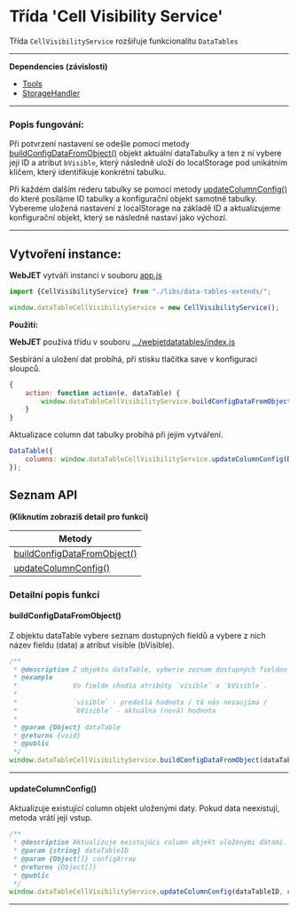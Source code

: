 # Třída 'Cell Visibility Service'

Třída `CellVisibilityService` rozšiřuje funkcionalitu `DataTables`

***

**Dependencies (závislosti)**

- [Tools](tools.md)
- [StorageHandler](storage-handler.md)

***

### Popis fungování:

Při potvrzení nastavení se odešle pomocí metody [buildConfigDataFromObject()](#buildconfigdatafromobject) objekt aktuální dataTabulky a ten z ní vybere její ID a atribut `bVisible`, který následně uloží do localStorage pod unikátním klíčem, který identifikuje konkrétní tabulku.

Při každém dalším rederu tabulky se pomocí metody [updateColumnConfig()](#updatecolumnconfig) do které posíláme ID tabulky a konfigurační objekt samotné tabulky. Vybereme uložená nastavení z localStorage na základě ID a aktualizujeme konfigurační objekt, který se následně nastaví jako výchozí.

***

## Vytvoření instance:

**WebJET** vytváří instanci v souboru [app.js](https://github.com/webjetcms/webjetcms/blob/main/src/main/webapp/admin/v9/src/js/app.js)

```javascript
import {CellVisibilityService} from "./libs/data-tables-extends/";

window.dataTableCellVisibilityService = new CellVisibilityService();
```

**Použití:**

**WebJET** používá třídu v souboru [.../webjetdatatables/index.js](https://github.com/webjetcms/webjetcms/blob/main/src/main/webapp/admin/v9/npm_packages/webjetdatatables/index.js)

Sesbírání a uložení dat probíhá, při stisku tlačítka save v konfiguraci sloupců.

```javascript
{
    action: function action(e, dataTable) {
        window.dataTableCellVisibilityService.buildConfigDataFromObject(dataTable);
    }
}
```

Aktualizace column dat tabulky probíhá při jejím vytváření.

```javascript
DataTable({
    columns: window.dataTableCellVisibilityService.updateColumnConfig(DATA.id, DATA.columns),
});
```

## Seznam API

**(Kliknutím zobrazíš detail pro funkci)**

| Metody |
| ------------------------------------------------------------- |
| [buildConfigDataFromObject()](#buildconfigdatafromobject) |
| [updateColumnConfig()](#updatecolumnconfig)               |

### Detailní popis funkcí

#### buildConfigDataFromObject()

Z objektu dataTable vybere seznam dostupných fieldů a vybere z nich název fieldu (data) a atribut visible (bVisible).

```javascript
/**
 * @description Z objektu dataTable, vyberie zoznam dostupných fieldov a vyberie z nich názov fieldu (data) a atribút visible (bVisible).
 * @example
 *              Vo fielde chodia atribúty `visible` a `bVisible`.
 *
 *              `visible` - predošlá hodnota / tá nás nezaujíma /
 *              `bVisible` - aktuálna (nová) hodnota
 *
 * @param {Object} dataTable
 * @returns {void}
 * @public
 */
window.dataTableCellVisibilityService.buildConfigDataFromObject(dataTable);
```

***

#### updateColumnConfig()

Aktualizuje existující column objekt uloženými daty. Pokud data neexistují, metoda vrátí její vstup.

```javascript
/**
 * @description Aktualizuje existujúci column objekt uloženými dátami. Ak dáta neexistujú, metóda vráti jej vstup.
 * @param {string} dataTableID
 * @param {Object[]} configArray
 * @returns {Object[]}
 * @public
 */
window.dataTableCellVisibilityService.updateColumnConfig(dataTableID, configArray);
```

***
